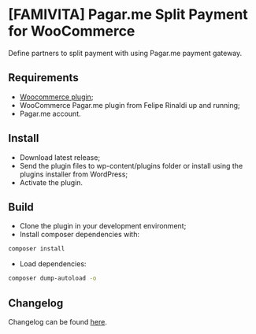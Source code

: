 # [FAMIVITA] Pagar.me Split Payment for WooCommerce
Define partners to split payment with using Pagar.me payment gateway.

## Requirements
- [Woocommerce plugin](https://github.com/woocommerce/woocommerce);
- WooCommerce Pagar.me plugin from Felipe Rinaldi up and running;
- Pagar.me account.

## Install
- Download latest release;
- Send the plugin files to wp-content/plugins folder or install using the plugins installer from WordPress;
- Activate the plugin.

## Build
- Clone the plugin in your development environment;
- Install composer dependencies with:
```sh
composer install
```
- Load dependencies:
```sh
composer dump-autoload -o
```

## Changelog
Changelog can be found [here](CHANGELOG.md).
